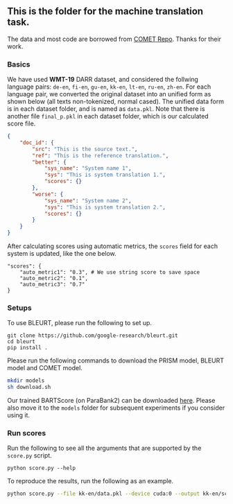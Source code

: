<h2>This is the folder for the machine translation task.</h2>

The data and most code are borrowed from [COMET Repo](https://github.com/Unbabel/COMET/tree/master/wmt-shared-task/segment-level). Thanks for their work.

<h3>Basics</h3>

We have used **WMT-19** DARR dataset, and considered the follwing language pairs: `de-en`, `fi-en`, `gu-en`, `kk-en`, `lt-en`, `ru-en`, `zh-en`. For each language pair, we converted the original dataset into an unified form as shown below (all texts non-tokenized, normal cased). The unified data form is in each dataset folder, and is named as `data.pkl`. Note that there is another file `final_p.pkl`  in each dataset folder, which is our calculated score file.

```json
{
    "doc_id": {
        "src": "This is the source text.",
        "ref": "This is the reference translation.",
        "better": {
            "sys_name": "System name 1",
            "sys": "This is system translation 1.",
            "scores": {} 
        },
        "worse": {
            "sys_name": "System name 2",
            "sys": "This is system translation 2.",
            "scores": {}
        }
    }
}
```

After calculating scores using automatic metrics, the `scores` field for each system is updated, like the one below. 

```
"scores": {
    "auto_metric1": "0.3", # We use string score to save space
    "auto_metric2": "0.1",
    "auto_metric3": "0.7"
}
```

<h3>Setups</h3>

To use BLEURT, please run the following to set up.

```
git clone https://github.com/google-research/bleurt.git
cd bleurt
pip install .
```

Please run the following commands to download the PRISM model, BLEURT model and COMET model.

```bash
mkdir models
sh download.sh
```

Our trained BARTScore (on ParaBank2) can be downloaded [here](https://drive.google.com/file/d/1_7JfF7KOInb7ZrxKHIigTMR4ChVET01m/view?usp=sharing). Please also move it to the `models` folder for subsequent experiments if you consider using it.


<h3>Run scores</h3>

Run the following to see all the arguments that are supported by the `score.py` script.

```
python score.py --help
```

To reproduce the results, run the following as an example.
```bash
python score.py --file kk-en/data.pkl --device cuda:0 --output kk-en/scores.pkl --bleu --chrf --bleurt --prism --comet --bert_score --bart_score --bart_score_cnn --bart_score_para --prompt bart_para_ref
```

